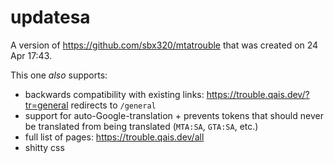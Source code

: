# updatesa

A version of https://github.com/sbx320/mtatrouble that was created on 24 Apr 17:43.

This one _also_ supports:

- backwards compatibility with existing links: https://trouble.qais.dev/?tr=general redirects to `/general`
- support for auto-Google-translation + prevents tokens that should never be translated from being translated (`MTA:SA`, `GTA:SA`, etc.)
- full list of pages: https://trouble.qais.dev/all
- shitty css
